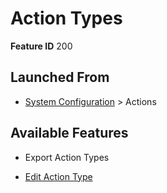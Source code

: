 # Action Types

**Feature ID** 200

## Launched From

- [System Configuration](System%20Configuration.md) > Actions

## Available Features

- Export Action Types

- [Edit Action Type](Edit%20Action%20Type.md)





































































